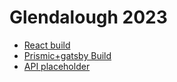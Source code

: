 # Glendalough 2023

* [React build](https://github.com/zoodigital/glendalough-2023/tree/main/react-app)
* [Prismic+gatsby Build](https://github.com/zoodigital/glendalough-2023/tree/main/gmls)
* [API placeholder](https://github.com/zoodigital/glendalough-2023/tree/main/api)
